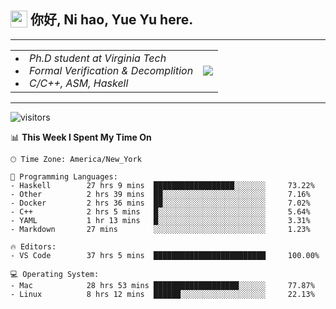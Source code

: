 <h2> <img style="vertical-align: text-bottom;" src=https://slackmojis.com/emojis/13253-yay-frog/download/ width=27> 你好, Ni hao, Yue Yu here. </h2>

---

<table style="border: none;width: 100%">
    <tr style="border: none">
        <td style="border: none">
            <li><i>Ph.D student at Virginia Tech<i></li>
            <li><i>Formal Verification & Decomplition</i></li>
            <li><i>C/C++, ASM, Haskell</i></li>
        </td>
        <td> <img src=https://slackmojis.com/emojis/5264-coding/download> </td>
    </tr>
</table>

---

![visitors](https://visitor-badge.glitch.me/badge?page_id=fishjump.fishjump&amp;left_color=green&amp;right_color=red)


📊 **This Week I Spent My Time On** 

```text
🕑︎ Time Zone: America/New_York

💬 Programming Languages:
- Haskell        27 hrs 9 mins  ██████████████████░░░░░░░     73.22%
- Other          2 hrs 39 mins  ██░░░░░░░░░░░░░░░░░░░░░░░     7.16%
- Docker         2 hrs 36 mins  ██░░░░░░░░░░░░░░░░░░░░░░░     7.02%
- C++            2 hrs 5 mins   █░░░░░░░░░░░░░░░░░░░░░░░░     5.64%
- YAML           1 hr 13 mins   █░░░░░░░░░░░░░░░░░░░░░░░░     3.31%
- Markdown       27 mins        ░░░░░░░░░░░░░░░░░░░░░░░░░     1.23%

🔥 Editors:
- VS Code        37 hrs 5 mins  █████████████████████████     100.00%

💻 Operating System:
- Mac            28 hrs 53 mins ███████████████████░░░░░░     77.87%
- Linux          8 hrs 12 mins  ██████░░░░░░░░░░░░░░░░░░░     22.13%
```

